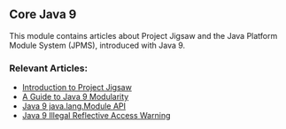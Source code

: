 ## Core Java 9

This module contains articles about Project Jigsaw and the Java Platform Module System (JPMS), introduced with Java 9.

### Relevant Articles:

- [Introduction to Project Jigsaw](http://www.baeldung.com/project-jigsaw-java-modularity)
- [A Guide to Java 9 Modularity](https://www.baeldung.com/java-9-modularity)
- [Java 9 java.lang.Module API](https://www.baeldung.com/java-9-module-api)
- [Java 9 Illegal Reflective Access Warning](https://www.baeldung.com/java-illegal-reflective-access)


